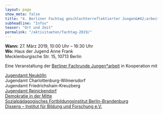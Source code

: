 ```yaml
---
layout: page
show_meta: false
title: "4. Berliner Fachtag geschlechterreflektierter Jungen&#42;arbeit 2019"
subheadline: "Infos"
teaser: "Ort und Zeit"
permalink: "/aktivitaeten/fachtag-2019/"
---
```

**Wann:** 27. März 2019, 10:00 Uhr – 16:30 Uhr  
**Wo:** Haus der Jugend Anne Frank  
Mecklenburgische Str. 15, 10713 Berlin  

Eine Veranstaltung der [Berliner Fachrunde Jungen\*arbeit](/berlin/fachrunde) in Kooperation mit

[Jugendamt Neukölln](http://www.neukoelln-jugend.de/redsys/index.php)  
Jugendamt Charlottenburg-Wilmersdorf  
Jugendamt Friedrichshain-Kreuzberg  
[Jugendamt Reinickendorf](https://www.berlin.de/ba-reinickendorf/politik-und-verwaltung/aemter/jugendamt/)  
[Demokratie in der Mitte](http://demokratie-in-der-mitte.de/)  
[Sozialpädagogisches Fortbildungsinstitut Berlin-Brandenburg](https://sfbb.berlin-brandenburg.de)  
[Dissens – Institut für Bildung und Forschung e.V.](https://www.dissens.de/)  
